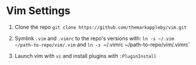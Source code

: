 Vim Settings
===

1. Clone the repo `git clone https://github.com/themarkappleby/vim.git`

1. Symlink `.vim` and `.vimrc` to the repo's versions with: `ln -s ~/.vim ~/path-to-repo/vim/.vim` and `ln -s `~/.vimrc ~/path-to-repo/vim/.vimrc`

1. Launch vim with `vi` and install plugins with `:PluginInstall`

